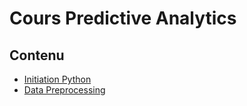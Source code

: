 # Cours Predictive Analytics

## Contenu

- [Initiation Python](/001-%5BTP%20Machine%20Learning%20Initiation_Python%5D)
- [Data Preprocessing](/002-%5BTP%20Machine%20Learning%20Data_Preprocessing%5D)